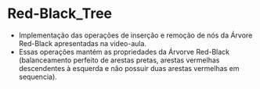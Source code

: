 # Red-Black_Tree

- Implementação das operações de inserção e remoção de nós da Árvore Red-Black apresentadas na video-aula.
- Essas operações mantém as propriedades da Árvorve Red-Black (balanceamento perfeito de arestas pretas, arestas vermelhas descendentes à esquerda e não possuir duas arestas vermelhas em sequencia).
